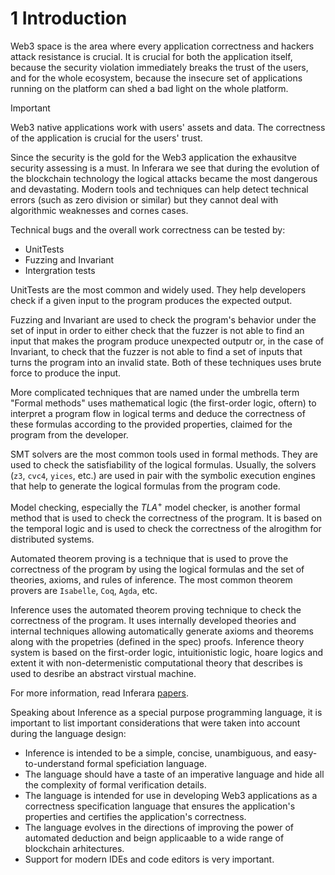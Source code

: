 # 1 Introduction

Web3 space is the area where every application correctness and hackers attack resistance is crucial. It is crucial for both the application itself, because the security violation immediately breaks the trust of the users, and for the whole ecosystem, because the insecure set of applications running on the platform can shed a bad light on the whole platform.

> [!IMPORTANT]
> Web3 native applications work with users' assets and data. The correctness of the application is crucial for the users' trust.

Since the security is the gold for the Web3 application the exhausitve security assessing is a must. In Inferara we see that during the evolution of the blockchain technology the logical attacks became the most dangerous and devastating. Modern tools and techniques can help detect technical errors (such as zero division or similar) but they cannot deal with algorithmic weaknesses and cornes cases.

Technical bugs and the overall work correctness can be tested by:
- UnitTests
- Fuzzing and Invariant
- Intergration tests

UnitTests are the most common and widely used. They help developers check if a given input to the program produces the expected output.

Fuzzing and Invariant are used to check the program's behavior under the set of input in order to either check that the fuzzer is not able to find an input that makes the program produce unexpected outputr or, in the case of Invariant, to check that the fuzzer is not able to find a set of inputs that turns the program into an invalid state. Both of these techniques uses brute force to produce the input.

More complicated techniques that are named under the umbrella term "Formal methods" uses mathematical logic (the first-order logic, oftern) to interpret a program flow in logical terms and deduce the correctness of these formulas according to the provided properties, claimed for the program from the developer.

SMT solvers are the most common tools used in formal methods. They are used to check the satisfiability of the logical formulas. Usually, the solvers (`z3`, `cvc4`, `yices`, etc.) are used in pair with the symbolic execution engines that help to generate the logical formulas from the program code.

Model checking, especially the $TLA^+$ model checker, is another formal method that is used to check the correctness of the program. It is based on the temporal logic and is used to check the correctness of the alrogithm for distributed systems.

Automated theorem proving is a technique that is used to prove the correctness of the program by using the logical formulas and the set of theories, axioms, and rules of inference. The most common theorem provers are `Isabelle`, `Coq`, `Agda`, etc.

Inference uses the automated theorem proving technique to check the correctness of the program. It uses internally developed theories and internal techniques allowing automatically generate axioms and theorems along with the propetries (defined in the spec) proofs. Inference theory system is based on the first-order logic, intuitionistic logic, hoare logics and extent it with non-determenistic computational theory that describes is used to desribe an abstract virstual machine.

For more information, read Inferara [papers](https://inferara.com/papers).

Speaking about Inference as a special purpose programming language, it is important to list important considerations that were taken into account during the language design:

- Inference is intended to be a simple, concise, unambiguous, and easy-to-understand formal speficiation language.
- The language should have a taste of an imperative language and hide all the complexity of formal verification details.
- The language is intended for use in developing Web3 applications as a correctness specification language that ensures the application's properties and certifies the application's correctness.
- The language evolves in the directions of improving the power of automated deduction and beign applicaable to a wide range of blockchain arhitectures.
- Support for modern IDEs and code editors is very important.
